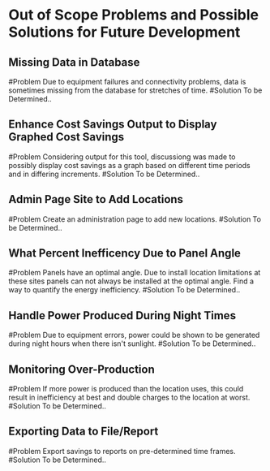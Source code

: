 # Out of Scope Problems and Possible Solutions for Future Development

## Missing Data in Database
#Problem
Due to equipment failures and connectivity problems, data is sometimes missing from the database for stretches of time.
#Solution
To be Determined..

## Enhance Cost Savings Output to Display Graphed Cost Savings
#Problem
Considering output for this tool, discussiong was made to possibly display cost savings as a graph based on different time periods and in differing increments.
#Solution
To be Determined..

## Admin Page Site to Add Locations
#Problem
Create an administration page to add new locations.
#Solution
To be Determined..

## What Percent Inefficency Due to Panel Angle
#Problem
Panels have an optimal angle. Due to install location limitations at these sites panels can not always be installed at the optimal angle. Find a way to quantify the energy inefficiency.
#Solution
To be Determined..

## Handle Power Produced During Night Times
#Problem
Due to equipment errors, power could be shown to be generated during night hours when there isn't sunlight.
#Solution
To be Determined..

## Monitoring Over-Production
#Problem
If more power is produced than the location uses, this could result in inefficiency at best and double charges to the location at worst.
#Solution
To be Determined..

## Exporting Data to File/Report
#Problem
Export savings to reports on pre-determined time frames.
#Solution
To be Determined..
